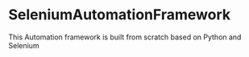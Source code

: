 # SeleniumAutomationFramework
This Automation framework is built from scratch based on Python and Selenium
